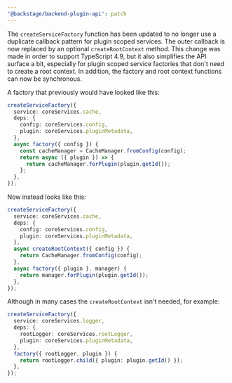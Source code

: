 ```yaml
---
'@backstage/backend-plugin-api': patch
---
```


The `createServiceFactory` function has been updated to no longer use a duplicate callback pattern for plugin scoped services. The outer callback is now replaced by an optional `createRootContext` method. This change was made in order to support TypeScript 4.9, but it also simplifies the API surface a bit, especially for plugin scoped service factories that don't need to create a root context. In addition, the factory and root context functions can now be synchronous.

A factory that previously would have looked like this:

```ts
createServiceFactory({
  service: coreServices.cache,
  deps: {
    config: coreServices.config,
    plugin: coreServices.pluginMetadata,
  },
  async factory({ config }) {
    const cacheManager = CacheManager.fromConfig(config);
    return async ({ plugin }) => {
      return cacheManager.forPlugin(plugin.getId());
    };
  },
});
```

Now instead looks like this:

```ts
createServiceFactory({
  service: coreServices.cache,
  deps: {
    config: coreServices.config,
    plugin: coreServices.pluginMetadata,
  },
  async createRootContext({ config }) {
    return CacheManager.fromConfig(config);
  },
  async factory({ plugin }, manager) {
    return manager.forPlugin(plugin.getId());
  },
});
```

Although in many cases the `createRootContext` isn't needed, for example:

```ts
createServiceFactory({
  service: coreServices.logger,
  deps: {
    rootLogger: coreServices.rootLogger,
    plugin: coreServices.pluginMetadata,
  },
  factory({ rootLogger, plugin }) {
    return rootLogger.child({ plugin: plugin.getId() });
  },
});
```
